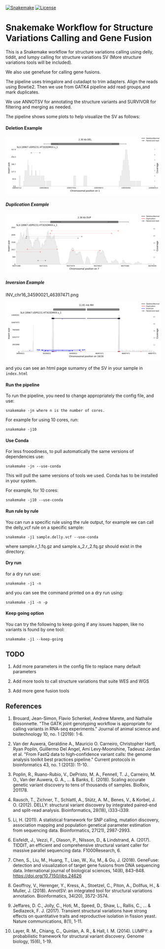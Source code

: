 
[![Snakemake](https://img.shields.io/badge/snakemake-≥6.0.2-brightgreen.svg)](https://snakemake.github.io)
[![License](https://img.shields.io/badge/License-BSD_3--Clause-blue.svg)](https://opensource.org/licenses/BSD-3-Clause)

Snakemake Workflow for Structure Variations Calling and Gene Fusion 
=======================================================================================================================


This is a Snakemake workflow for structure variations calling using delly, tiddit, and lumpy calling for structure variations SV (More structure variations tools will be included). 

We also use genefuse for calling gene fusions. 

The pipeline uses trimgalore and cutadapt to trim adapters. Align the reads using Bowtie2. 
Then we use from GATK4 pipeline add read groups,and mark duplicates.  

We use ANNOTSV for annotating the structure variants and SURVIVOR for filtering and merging as needed. 

The pipeline shows some plots to help visualize the SV as follows: 

#### Deletion Example 

![DEL_chr1_156556862_156559163.png](samplot-out/DEL_chr1_156556862_156559163.png)

##### Duplication Example 

![DUP_chr7_56372767_56375125.png](samplot-out/DUP_chr7_56372767_56375125.png)

##### Inversion Example 

INV_chr16_34590021_46397471.png

![INV_chr16_34590021_46397471.png](samplot-out/INV_chr16_34590021_46397471.png)


and you can see an html page sumamry of the SV in your sample in `index.html`

#### Run the pipeline 

To run the pipeline, you need to change appropriately the config file, and use:

    snakemake -jn where n is the number of cores. 

For example for using 10 cores, run:

    snakemake -j10


#### Use Conda 

For less frooodiness, to pull automatically the same versions of dependencies use: 

    snakemake -jn --use-conda 

This will pull the same versions of tools we used. Conda has to be installed in your system. 

For example, for 10 cores: 
 
    snakemake -j10 --use-conda 

#### Run rule by rule 

You can run a specific rule using the rule output, for example we can call the delly_vcf rule on a specific sample: 
 
    snakemake -j1 sample.delly.vcf --use-conda  

where sample.r_1.fq.gz and sample.s_2.r_2.fq.gz should exist in the directory. 


#### Dry run 

for a dry run use: 

    snakemake -j1 -n 

and you can see the command printed on a dry run using: 

    snakemake -j1 -n -p 

#### Keep going option 


You can try the following to keep going if any issues happen, like no variants is found by one tool: 
    
    snakemake -j1 --keep-going 


## TODO 

1. Add more parameters in the config file to replace many default parameters 

2. Add more tools to call structure variations that suite WES and WGS 

4. Add  more gene fusion tools 


## References

1. Brouard, Jean-Simon, Flavio Schenkel, Andrew Marete, and Nathalie Bissonnette. "The GATK joint genotyping workflow is appropriate for calling variants in RNA-seq experiments." Journal of animal science and biotechnology 10, no. 1 (2019): 1-6.

2. Van der Auwera, Geraldine A., Mauricio O. Carneiro, Christopher Hartl, Ryan Poplin, Guillermo Del Angel, Ami Levy‐Moonshine, Tadeusz Jordan et al. "From FastQ data to high‐confidence variant calls: the genome analysis toolkit best practices pipeline." Current protocols in bioinformatics 43, no. 1 (2013): 11-10.

3. Poplin, R., Ruano-Rubio, V., DePristo, M. A., Fennell, T. J., Carneiro, M. O., Van der Auwera, G. A., ... & Banks, E. (2018). Scaling accurate genetic variant discovery to tens of thousands of samples. BioRxiv, 201178.

4. Rausch, T., Zichner, T., Schlattl, A., Stütz, A. M., Benes, V., & Korbel, J. O. (2012). DELLY: structural variant discovery by integrated paired-end and split-read analysis. Bioinformatics, 28(18), i333-i339.

5. Li, H. (2011). A statistical framework for SNP calling, mutation discovery, association mapping and population genetical parameter estimation from sequencing data. Bioinformatics, 27(21), 2987-2993.

6. Eisfeldt, J., Vezzi, F., Olason, P., Nilsson, D., & Lindstrand, A. (2017). TIDDIT, an efficient and comprehensive structural variant caller for massive parallel sequencing data. F1000Research, 6.

7. Chen, S., Liu, M., Huang, T., Liao, W., Xu, M., & Gu, J. (2018). GeneFuse: detection and visualization of target gene fusions from DNA sequencing data. International journal of biological sciences, 14(8), 843–848. https://doi.org/10.7150/ijbs.24626

8. Geoffroy, V., Herenger, Y., Kress, A., Stoetzel, C., Piton, A., Dollfus, H., & Muller, J. (2018). AnnotSV: an integrated tool for structural variations annotation. Bioinformatics, 34(20), 3572-3574.

9. Jeffares, D. C., Jolly, C., Hoti, M., Speed, D., Shaw, L., Rallis, C., ... & Sedlazeck, F. J. (2017). Transient structural variations have strong effects on quantitative traits and reproductive isolation in fission yeast. Nature communications, 8(1), 1-11.

10. Layer, R. M., Chiang, C., Quinlan, A. R., & Hall, I. M. (2014). LUMPY: a probabilistic framework for structural variant discovery. Genome biology, 15(6), 1-19.

